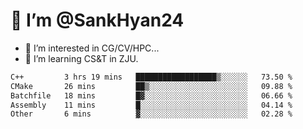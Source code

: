 # 👋 I’m @SankHyan24

- 👀 I’m interested in CG/CV/HPC...
- 🌱 I’m learning CS&T in ZJU.

<!---
SankHyan24/SankHyan24 is a ✨ special ✨ repository because its `README.md` (this file) appears on your GitHub profile.
You can click the Preview link to take a look at your changes.
--->
<!--START_SECTION:waka-->

```txt
C++         3 hrs 19 mins   ██████████████████▒░░░░░░   73.50 %
CMake       26 mins         ██▒░░░░░░░░░░░░░░░░░░░░░░   09.88 %
Batchfile   18 mins         █▓░░░░░░░░░░░░░░░░░░░░░░░   06.66 %
Assembly    11 mins         █░░░░░░░░░░░░░░░░░░░░░░░░   04.14 %
Other       6 mins          ▓░░░░░░░░░░░░░░░░░░░░░░░░   02.28 %
```

<!--END_SECTION:waka-->
